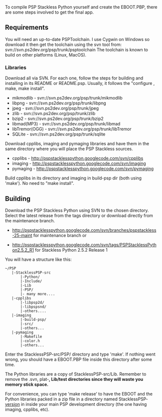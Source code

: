 To compile PSP Stackless Python yourself and create the EBOOT.PBP, there are some steps involved to get the final app.

## Requirements ##

You will need an up-to-date PSPToolchain. I use Cygwin on Windows so download it then get the toolchain using the svn tool from: svn://svn.ps2dev.org/psp/trunk/psptoolchain
The toolchain is known to build on other platforms (Linux, MacOS).

### Libraries ###

Download all via SVN. For each one, follow the steps for building and installing in its README or README.psp. Usually, it follows the "configure , make, make install".

  * mikmodlib - svn://svn.ps2dev.org/psp/trunk/mikmodlib
  * libpng - svn://svn.ps2dev.org/psp/trunk/libpng
  * jpeg - svn://svn.ps2dev.org/psp/trunk/jpeg
  * zlib - svn://svn.ps2dev.org/psp/trunk/zlib
  * bzip2 - svn://svn.ps2dev.org/psp/trunk/bzip2
  * libmad(MP3) - svn://svn.ps2dev.org/psp/trunk/libmad
  * libTremor(OGG) - svn://svn.ps2dev.org/psp/trunk/libTremor
  * SQLite - svn://svn.ps2dev.org/psp/trunk/sqlite

Download cpplibs, imaging and pymaging libraries and have them in the same directory where you will place the PSP Stackless sources.

  * cpplibs - http://pspstacklesspython.googlecode.com/svn/cpplibs
  * imaging - http://pspstacklesspython.googlecode.com/svn/imaging
  * pymaging - http://pspstacklesspython.googlecode.com/svn/pymaging

Build cpplibs in its directory and imaging in build-psp dir (both using 'make'). No need to "make install".

## Building ##

Download the PSP Stackless Python using SVN to the chosen directory. Select the latest release from the tags directory or download directly from the maintenance branch.

  * http://pspstacklesspython.googlecode.com/svn/branches/pspstackless-25-maint
for maintenance branch or

  * http://pspstacklesspython.googlecode.com/svn/tags/PSPStacklessPython2.5.2_R1
for Stackless Python 2.5.2 Release 1

You will have a structure like this:

```
~/PSP
   |-StacklessPSP-src
       |-Python/
       |-Include/
       |-Lib
       |-PSP/
       |- many more....
   |-cpplibs
       |-libpsp2d/
       |-libpspsnd/
       |-others....
   |-imaging
       |-build-psp/
       |-src/
       |-others...
   |-pymaging
       |-Makefile
       |-color.h
       |-others...
```


Enter the StacklessPSP-src/PSP/ directory and type 'make'. If nothing went wrong, you should have a EBOOT.PBP file inside this directory after some time.

The Python libraries are a copy of StacklessPSP-src/Lib. Remember to remove the .svn,  plat-**, Lib/test directories since they will waste you memory stick space.**

For convenience, you can type 'make release' to have the EBOOT and the Python libraries packed in a zip file in a directory named StacklessPSP-[version](version.md) in inside your main PSP development directory (the one having imaging, cpplibs, etc).